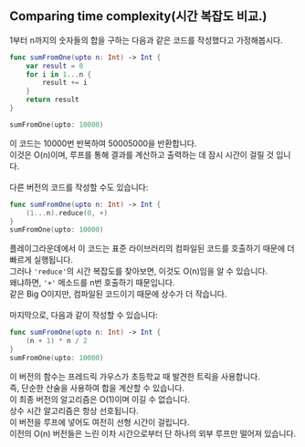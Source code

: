 <h2>Comparing time complexity(시간 복잡도 비교.)</h2>

1부터 n까지의 숫자들의 합을 구하는 다음과 같은 코드를 작성했다고 가정해봅시다.<br>

```swift
func sumFromOne(upto n: Int) -> Int {
    var result = 0
    for i in 1...n {
        result += i
    }
    return result
}

sumFromOne(upto: 10000)
```

이 코드는 10000번 반복하여 50005000을 반환합니다.<br>
이것은 O(n)이며, 루프를 통해 결과를 계산하고 출력하는 데 잠시 시간이 걸릴 것 입니다.<br>
<br>
다른 버전의 코드를 작성할 수도 있습니다:<br>
```swift
func sumFromOne(upto n: Int) -> Int {
    (1...n).reduce(0, +)
}
sumFromOne(upto: 10000)
```

플레이그라운데에서 이 코드는 표준 라이브러리의 컴파일된 코드를 호출하기 때문에 더 빠르게 실행됩니다.<br>
그러나 `'reduce'`의 시간 복잡도를 찾아보면, 이것도 O(n)임을 알 수 있습니다.<br>
왜냐하면, `'+'` 메소드를 n번 호출하기 때문입니다.<br>
같은 Big O이지만, 컴파일된 코드이기 때문에 상수가 더 작습니다.<br>
<br>
마지막으로, 다음과 같이 작성할 수 있습니다:<br>
```swift
func sumFromOne(upto n: Int) -> Int {
    (n + 1) * n / 2
}
sumFromOne(upto: 10000)
```

이 버전의 함수는 프레드릭 가우스가 초등학교 때 발견한 트릭을 사용합니다.<br>
즉, 단순한 산술을 사용하여 합을 계산할 수 있습니다.<br>
이 최종 버전의 알고리즘은 O(1)이며 이길 수 없습니다.<br>
상수 시간 알고리즘은 항상 선호됩니다.<br>
이 버전을 루프에 넣어도 여전히 선형 시간이 걸립니다.<br>
이전의 O(n) 버전들은 느린 이차 시간으로부터 단 하나의 외부 루프만 떨어져 있습니다.<br>
